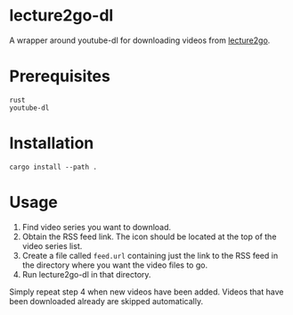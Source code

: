 # lecture2go-dl

A wrapper around youtube-dl for downloading videos from [lecture2go](http://lecture2go.uni-hamburg.de/).

# Prerequisites

```
rust
youtube-dl
```

# Installation

```
cargo install --path .
```

# Usage

1. Find video series you want to download.
2. Obtain the RSS feed link. The icon should be located at the top of the video series list.
3. Create a file called `feed.url` containing just the link to the RSS feed in the directory where you want the video files to go.
4. Run lecture2go-dl in that directory.

Simply repeat step 4 when new videos have been added. Videos that have been downloaded already are skipped automatically.
